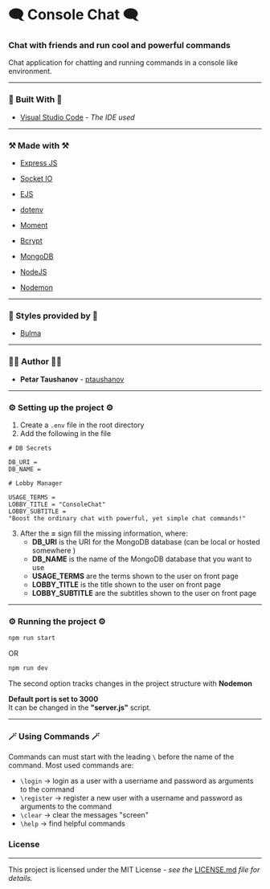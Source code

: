 # 🗨️ Console Chat 🗨️

### Chat with friends and run cool and powerful commands

Chat application for chatting and running commands in a console like
environment.

---

### 🔨 Built With 🔨

- [Visual Studio Code](https://code.visualstudio.com/) - _The IDE used_

---

### ⚒️ Made with ⚒️

- [Express JS](https://expressjs.com/)
- [Socket IO](https://socket.io/)
- [EJS](https://ejs.co/)
- [dotenv](https://www.npmjs.com/package/dotenv)
- [Moment](https://momentjs.com/)
- [Bcrypt](https://www.npmjs.com/package/bcrypt)
- [MongoDB](https://www.mongodb.com/)

- [NodeJS](https://nodejs.org/en/)
- [Nodemon](https://www.npmjs.com/package/nodemon)

---

### 💅 Styles provided by 💅

- [Bulma](https://bulma.io/)

---

### 👨‍💻 Author 👨‍💻

- **Petar Taushanov** - [ptaushanov](https://github.com/ptaushanov)

---

### ⚙️ Setting up the project ⚙️

1. Create a `.env` file in the root directory
2. Add the following in the file

```
# DB Secrets

DB_URI = 
DB_NAME = 

# Lobby Manager

USAGE_TERMS = 
LOBBY_TITLE = "ConsoleChat"
LOBBY_SUBTITLE = "Boost the ordinary chat with powerful, yet simple chat commands!"
```

3. After the **=** sign fill the missing information, where:
   - **DB_URI** is the URI for the MongoDB database (can be local or hosted
     somewhere )
   - **DB_NAME** is the name of the MongoDB database that you want to use
   - **USAGE_TERMS** are the terms shown to the user on front page
   - **LOBBY_TITLE** is the title shown to the user on front page
   - **LOBBY_SUBTITLE** are the subtitles shown to the user on front page

---

### ⚙️ Running the project ⚙️

```bash
npm run start
```

OR

```bash
npm run dev
```

The second option tracks changes in the project structure with **Nodemon**

**Default port is set to 3000**\
It can be changed in the **"server.js"** script.

---

### 🪄 Using Commands 🪄

Commands can must start with the leading `\` before the name of the command.
Most used commands are:

- `\login` -> login as a user with a username and password as arguments to the
  command
- `\register` -> register a new user with a username and password as arguments
  to the command
- `\clear` -> clear the messages "screen"
- `\help` -> find helpful commands

### License

---

This project is licensed under the MIT License - _see the_
[LICENSE.md](https://github.com/ptaushanov/ConsoleChat/blob/master/LICENSE)
_file for details._
